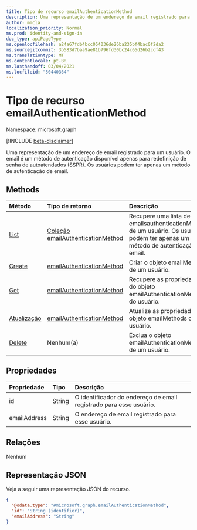 ```yaml
---
title: Tipo de recurso emailAuthenticationMethod
description: Uma representação de um endereço de email registrado para um usuário. O email é um método de autenticação disponível apenas para redefinição de senha de autoatendados (SSPR)
author: mmcla
localization_priority: Normal
ms.prod: identity-and-sign-in
doc_type: apiPageType
ms.openlocfilehash: a24a67fdb4bcc054036de26ba235bf4bac0f2da2
ms.sourcegitcommit: 3b583d7baa9ae81b796fd30bc24c65d26b2cdf43
ms.translationtype: MT
ms.contentlocale: pt-BR
ms.lasthandoff: 03/04/2021
ms.locfileid: "50440364"
---
```

# <a name="emailauthenticationmethod-resource-type"></a>Tipo de recurso emailAuthenticationMethod

Namespace: microsoft.graph

[!INCLUDE [beta-disclaimer](../../includes/beta-disclaimer.md)]

Uma representação de um endereço de email registrado para um usuário. O email é um método de autenticação disponível apenas para redefinição de senha de autoatendados (SSPR). Os usuários podem ter apenas um método de autenticação de email.


## <a name="methods"></a>Methods
|Método|Tipo de retorno|Descrição|
|:---|:---|:---|
|[List](../api/emailauthenticationmethod-list.md)|[Coleção emailAuthenticationMethod](../resources/emailauthenticationmethod.md)|Recupere uma lista de emailsauthenticationMethods de um usuário. Os usuários podem ter apenas um método de autenticação de email.|
|[Create](../api/emailauthenticationmethod-post.md)|[emailAuthenticationMethod](../resources/emailauthenticationmethod.md)|Criar o objeto emailMethods de um usuário.|
|[Get](../api/emailauthenticationmethod-get.md)|[emailAuthenticationMethod](../resources/emailauthenticationmethod.md)|Recupere as propriedades do objeto emailAuthenticationMethod do usuário.|
|[Atualização](../api/emailauthenticationmethod-update.md)|[emailAuthenticationMethod](../resources/emailauthenticationmethod.md)|Atualize as propriedades do objeto emailMethods de um usuário.|
|[Delete](../api/emailauthenticationmethod-delete.md)|Nenhum(a)|Exclua o objeto emailAuthenticationMethod de um usuário.|


## <a name="properties"></a>Propriedades
|Propriedade|Tipo|Descrição|
|:---|:---|:---|
|id|String|O identificador do endereço de email registrado para esse usuário.|
|emailAddress|String|O endereço de email registrado para esse usuário.|

## <a name="relationships"></a>Relações
Nenhum

## <a name="json-representation"></a>Representação JSON
Veja a seguir uma representação JSON do recurso.
<!-- {
  "blockType": "resource",
  "keyProperty": "id",
  "@odata.type": "microsoft.graph.emailAuthenticationMethod",
  "baseType": "microsoft.graph.authenticationMethod",
  "openType": false
}
-->
``` json
{
  "@odata.type": "#microsoft.graph.emailAuthenticationMethod",
  "id": "String (identifier)",
  "emailAddress": "String"
}
```

